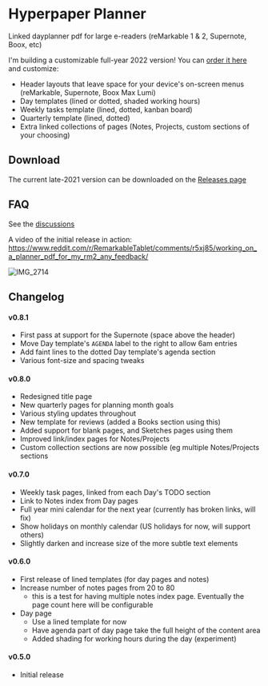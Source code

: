 # Hyperpaper Planner

Linked dayplanner pdf for large e-readers (reMarkable 1 & 2, Supernote, Boox, etc)

I'm building a customizable full-year 2022 version! You can [order it here](https://hyperpaper.me) and customize:
* Header layouts that leave space for your device's on-screen menus (reMarkable, Supernote, Boox Max Lumi)
* Day templates (lined or dotted, shaded working hours)
* Weekly tasks template (lined, dotted, kanban board)
* Quarterly template (lined, dotted)
* Extra linked collections of pages (Notes, Projects, custom sections of your choosing)

## Download 
The current late-2021 version can be downloaded on the [Releases page](https://github.com/af/planner-pdf/releases)

## FAQ
See the [discussions](https://github.com/af/hyperpaper-planner/discussions)

A video of the initial release in action: https://www.reddit.com/r/RemarkableTablet/comments/r5xj85/working_on_a_planner_pdf_for_my_rm2_any_feedback/

![IMG_2714](https://user-images.githubusercontent.com/25241/147267090-75ecabc5-cd73-4806-ae9c-99c860e67951.jpeg)


## Changelog

#### v0.8.1

- First pass at support for the Supernote (space above the header)
- Move Day template's `AGENDA` label to the right to allow 6am entries
- Add faint lines to the dotted Day template's agenda section
- Various font-size and spacing tweaks

#### v0.8.0

- Redesigned title page
- New quarterly pages for planning month goals
- Various styling updates throughout
- New template for reviews (added a Books section using this)
- Added support for blank pages, and Sketches pages using them
- Improved link/index pages for Notes/Projects
- Custom collection sections are now possible (eg multiple Notes/Projects sections

#### v0.7.0

- Weekly task pages, linked from each Day's TODO section
- Link to Notes index from Day pages
- Full year mini calendar for the next year (currently has broken links, will fix)
- Show holidays on monthly calendar (US holidays for now, will support others)
- Slightly darken and increase size of the more subtle text elements

#### v0.6.0
- First release of lined templates (for day pages and notes)
- Increase number of notes pages from 20 to 80
  - this is a test for having multiple notes index page. Eventually the page count here will be
    configurable
- Day page
  - Use a lined template for now
  - Have agenda part of day page take the full height of the content area
  - Added shading for working hours during the day (experiment)

#### v0.5.0
 - Initial release
